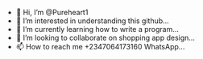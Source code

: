- 👋 Hi, I’m @Pureheart1
- 👀 I’m interested in understanding this github...
- 🌱 I’m currently learning how to write a program...
- 💞️ I’m looking to collaborate on shopping app design...
- 📫 How to reach me +2347064173160 WhatsApp...

<!---
Pureheart1/Pureheart1 is a ✨ special ✨ repository because its `README.md` (this file) appears on your GitHub profile.
You can click the Preview link to take a look at your changes.
--->
